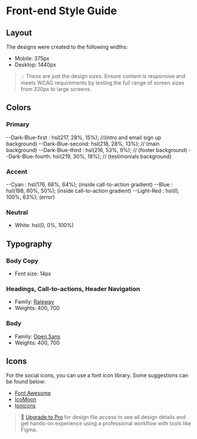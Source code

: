 # Front-end Style Guide

## Layout

The designs were created to the following widths:

- Mobile: 375px
- Desktop: 1440px

> 💡 These are just the design sizes. Ensure content is responsive and meets WCAG requirements by testing the full range of screen sizes from 320px to large screens.

## Colors

### Primary

--Dark-Blue-first : hsl(217, 28%, 15%); //(intro and email sign up background)
--Dark-Blue-second: hsl(218, 28%, 13%); // (main background)
--Dark-Blue-third : hsl(216, 53%, 9%); // (footer background)
--Dark-Blue-fourth: hsl(219, 30%, 18%); //  (testimonials background)

### Accent

--Cyan : hsl(176, 68%, 64%); (inside call-to-action gradient)
--Blue : hsl(198, 60%, 50%); (inside call-to-action gradient)
--Light-Red : hsl(0, 100%, 63%); (error)

### Neutral

- White: hsl(0, 0%, 100%)

## Typography

### Body Copy

- Font size: 14px

### Headings, Call-to-actions, Header Navigation

- Family: [Raleway](https://fonts.google.com/specimen/Raleway)
- Weights: 400, 700

### Body

- Family: [Open Sans](https://fonts.google.com/specimen/Open+Sans)
- Weights: 400, 700

## Icons

For the social icons, you can use a font icon library. Some suggestions can be found below:

- [Font Awesome](https://fontawesome.com/)
- [IcoMoon](https://icomoon.io/)
- [Ionicons](https://ionicons.com/)

> 💎 [Upgrade to Pro](https://www.frontendmentor.io/pro?ref=style-guide) for design file access to see all design details and get hands-on experience using a professional workflow with tools like Figma.
